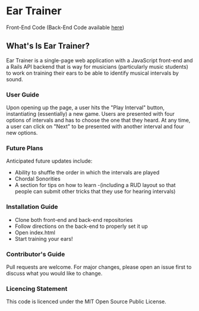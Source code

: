 # Ear Trainer

Front-End Code (Back-End Code available [here](https://github.com/maxjacobzander/ear-trainer-back-end))
## What's Is Ear Trainer?

Ear Trainer is a single-page web application with a JavaScript front-end and a Rails API backend that is way for musicians (particularly music students) to work on training their ears to be able to identify musical intervals by sound.

### User Guide
Upon opening up the page, a user hits the "Play Interval" button, instantiating (essentially) a new game. Users are presented with four options of intervals and has to choose the one that they heard. At any time, a user can click on "Next" to be presented with another interval and four new options.

### Future Plans
Anticipated future updates include:
- Ability to shuffle the order in which the intervals are played
- Chordal Sonorities
- A section for tips on how to learn
    -(including a RUD layout so that people can submit other tricks that they use for hearing intervals)

### Installation Guide
- Clone both front-end and back-end repositories
- Follow directions on the back-end to properly set it up
- Open index.html
- Start training your ears!

### Contributor's Guide
Pull requests are welcome. For major changes, please open an issue first to discuss what you would like to change.

### Licencing Statement
This code is licenced under the MIT Open Source Public License.